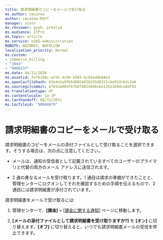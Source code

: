 ```yaml
---
title: 請求明細書のコピーをメールで受け取る
ms.author: cmcatee
author: cmcatee-MSFT
manager: scotv
ms.reviewer: guyb, prkalid
ms.audience: ITPro
ms.topic: article
ms.service: o365-administration
ROBOTS: NOINDEX, NOFOLLOW
localization_priority: Normal
ms.custom:
- commerce_billing
- "1643"
- "9000137"
ms.date: 04/21/2020
ms.assetid: fe76166c-afd2-4c99-b565-bc93ed6b84e3
ms.openlocfilehash: 63e4e5a9fb54005465815540315cba92dcb3c2a6
ms.sourcegitcommit: e781da003fb7b878854846cbe12b13b9dca8df92
ms.translationtype: HT
ms.contentlocale: ja-JP
ms.lasthandoff: 08/31/2021
ms.locfileid: "58844679"
---
```

# <a name="receive-copy-of-your-billing-statement-in-email"></a>請求明細書のコピーをメールで受け取る

請求明細書のコピーをメールの添付ファイルとして受け取ることを選択できます。そうする場合は、次の点に注意してください。
  
- メールは、通知の受信者として記載されているすべてのユーザーのプライマリと代替の両方のメール アドレスに送信されます。

- 2 通の異なるメールを受け取ります。1 通目は請求の準備ができたことと、管理センターにログオンしてそれを確認するための手順を伝えるもので、2 通目には請求明細書が添付されています。

請求明細書をメールで受け取るには:
  
1. 管理センターで、**[課金]** \> [[課金に関する通知]](https://go.microsoft.com/fwlink/p/?linkid=853212) ページに移動します。

2. **[メールの添付ファイルとして請求明細書を受け取りますか?]** を **[オン]** に切り替えます。**[オフ]** に切り替えると、いつでも請求明細書メールの受信を停止できます。